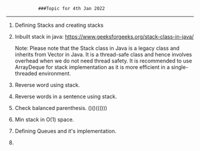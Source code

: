                 ###Topic for 4th Jan 2022
---------------------------------------------------------------------------------------

1. Defining Stacks and creating stacks 
2. Inbuilt stack in java: https://www.geeksforgeeks.org/stack-class-in-java/

    Note: Please note that the Stack class in Java is a legacy class and inherits from Vector in Java. It is a thread-safe class and hence involves overhead when we do not need thread safety. It is recommended to use ArrayDeque for stack implementation as it is more efficient in a single-threaded environment.

3. Reverse word using stack.
4. Reverse words in a sentence using stack.
5. Check balanced parenthesis. ()()((()))
5. Min stack in O(1) space.



1. Defining Queues and it's implementation.
2. 